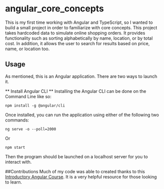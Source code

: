# angular_core_concepts
This is my first time working with Angular and TypeScript, so I wanted to build a small project in order to familiarize with core concepts.
This project takes hardcoded data to simulate online shopping orders. It provides functionality such as sorting alphabetically by name, location, or by total cost.
In addition, it allows the user to search for results based on price, name, or location too.

## Usage
As mentioned, this is an Angular application. There are two ways to launch it.

** Install Angular CLI **
Installing the Angular CLI can be done on the Command Line like so:
```
npm install -g @angular/cli
```
Once installed, you can run the application using either of the following two commands:
```
ng serve -o --poll=2000
```
Or
```
npm start
```

Then the program should be launched on a localhost server for you to interact with.

##Contributions
Much of my code was able to created thanks to this [Introductory Angular Course](https://scrimba.com/learn/yourfirstangularapp). It is a very helpful resource
for those looking to learn.
